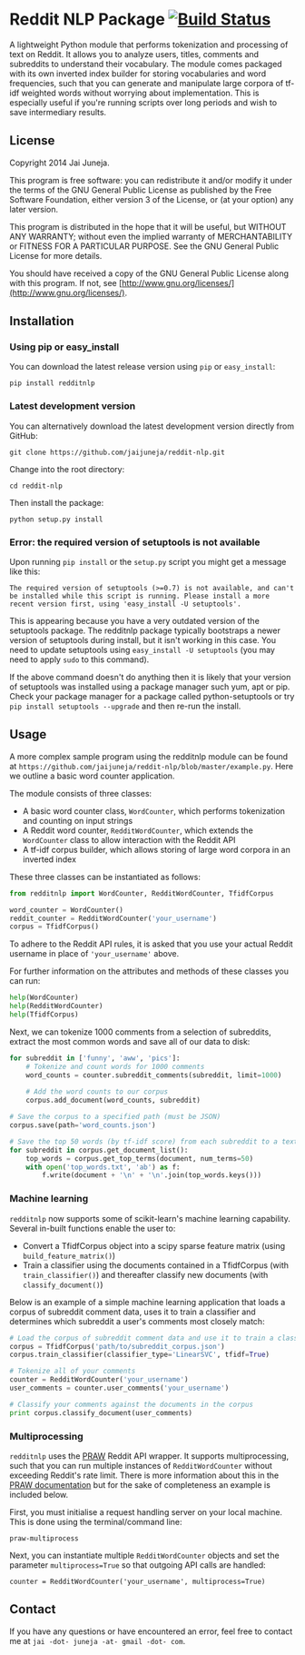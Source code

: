 # Reddit NLP Package [![Build Status](https://travis-ci.org/jaijuneja/reddit-nlp.svg?branch=master)](https://travis-ci.org/jaijuneja/reddit-nlp)

A lightweight Python module that performs tokenization and processing of text on Reddit. It allows you to analyze users, titles, comments and subreddits to understand their vocabulary. The module comes packaged with its own inverted index builder for storing vocabularies and word frequencies, such that you can generate and manipulate large corpora of tf-idf weighted words without worrying about implementation. This is especially useful if you're running scripts over long periods and wish to save intermediary results.

## License

Copyright 2014 Jai Juneja.

This program is free software: you can redistribute it and/or modify it under the terms of the GNU General Public License as published by the Free Software Foundation, either version 3 of the License, or (at your option) any later version.

This program is distributed in the hope that it will be useful, but WITHOUT ANY WARRANTY; without even the implied warranty of MERCHANTABILITY or FITNESS FOR A PARTICULAR PURPOSE. See the GNU General Public License for more details.

You should have received a copy of the GNU General Public License along with this program. If not, see [http://www.gnu.org/licenses/](http://www.gnu.org/licenses/).

## Installation

### Using pip or easy_install

You can download the latest release version using `pip` or `easy_install`:

```
pip install redditnlp
```

### Latest development version
You can alternatively download the latest development version directly from GitHub:

```
git clone https://github.com/jaijuneja/reddit-nlp.git
```

Change into the root directory:

```
cd reddit-nlp
```

Then install the package:

```
python setup.py install
```

### Error: the required version of setuptools is not available

Upon running `pip install` or the `setup.py` script you might get a message like this:

```
The required version of setuptools (>=0.7) is not available, and can't be installed while this script is running. Please install a more recent version first, using 'easy_install -U setuptools'.
```

This is appearing because you have a very outdated version of the setuptools package. The redditnlp package typically bootstraps a newer version of setuptools during install, but it isn't working in this case. You need to update setuptools using `easy_install -U setuptools` (you may need to apply `sudo` to this command).

If the above command doesn't do anything then it is likely that your version of setuptools was installed using a package manager such yum, apt or pip. Check your package manager for a package called python-setuptools or try `pip install setuptools --upgrade` and then re-run the install.

## Usage

A more complex sample program using the redditnlp module can be found at `https://github.com/jaijuneja/reddit-nlp/blob/master/example.py`. Here we outline a basic word counter application.

The module consists of three classes: 
 
* A basic word counter class, `WordCounter`, which performs tokenization and counting on input strings
* A Reddit word counter, `RedditWordCounter`, which extends the `WordCounter` class to allow interaction with the Reddit API
* A tf-idf corpus builder, which allows storing of large word corpora in an inverted index

These three classes can be instantiated as follows:

```python
from redditnlp import WordCounter, RedditWordCounter, TfidfCorpus

word_counter = WordCounter()
reddit_counter = RedditWordCounter('your_username')
corpus = TfidfCorpus()
```

To adhere to the Reddit API rules, it is asked that you use your actual Reddit username in place of `'your_username'` above.

For further information on the attributes and methods of these classes you can run:

```python
help(WordCounter)
help(RedditWordCounter)
help(TfidfCorpus)
```

Next, we can tokenize 1000 comments from a selection of subreddits, extract the most common words and save all of our data to disk:

```python
for subreddit in ['funny', 'aww', 'pics']:
    # Tokenize and count words for 1000 comments
    word_counts = counter.subreddit_comments(subreddit, limit=1000)
    
    # Add the word counts to our corpus
    corpus.add_document(word_counts, subreddit)

# Save the corpus to a specified path (must be JSON)
corpus.save(path='word_counts.json')

# Save the top 50 words (by tf-idf score) from each subreddit to a text file
for subreddit in corpus.get_document_list():
    top_words = corpus.get_top_terms(document, num_terms=50)
    with open('top_words.txt', 'ab') as f:
        f.write(document + '\n' + '\n'.join(top_words.keys()))
```

### Machine learning

`redditnlp` now supports some of scikit-learn's machine learning capability. Several in-built functions enable the user to:

* Convert a TfidfCorpus object into a scipy sparse feature matrix (using `build_feature_matrix()`)
* Train a classifier using the documents contained in a TfidfCorpus (with `train_classifier()`) and thereafter classify new documents (with `classify_document()`)

Below is an example of a simple machine learning application that loads a corpus of subreddit comment data, uses it to train a classifier and determines which subreddit a user's comments most closely match:

```python
# Load the corpus of subreddit comment data and use it to train a classifier
corpus = TfidfCorpus('path/to/subreddit_corpus.json')
corpus.train_classifier(classifier_type='LinearSVC', tfidf=True)

# Tokenize all of your comments
counter = RedditWordCounter('your_username')
user_comments = counter.user_comments('your_username')

# Classify your comments against the documents in the corpus
print corpus.classify_document(user_comments)
```

### Multiprocessing

`redditnlp` uses the [PRAW](https://github.com/praw-dev/praw) Reddit API wrapper. It supports multiprocessing, such that you can run multiple instances of `RedditWordCounter` without exceeding Reddit's rate limit. There is more information about this in the [PRAW documentation](https://praw.readthedocs.org/en/latest/pages/multiprocess.html) but for the sake of completeness an example is included below.

First, you must initialise a request handling server on your local machine. This is done using the terminal/command line:

```
praw-multiprocess
```

Next, you can instantiate multiple `RedditWordCounter` objects and set the parameter `multiprocess=True` so that outgoing API calls are handled:

```
counter = RedditWordCounter('your_username', multiprocess=True)
```

## Contact

If you have any questions or have encountered an error, feel free to contact me at `jai -dot- juneja -at- gmail -dot- com`.